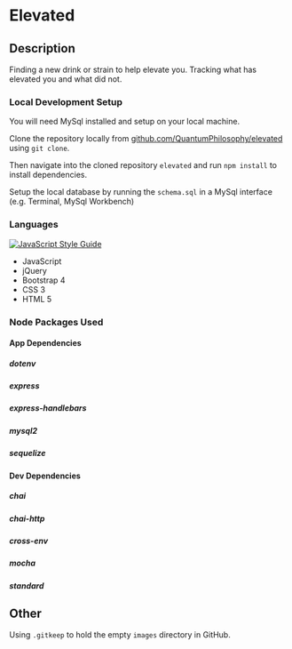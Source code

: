 # Elevated

## Description
Finding a new drink or strain to help elevate you. Tracking what has elevated you and what did not.

### Local Development Setup
You will need MySql installed and setup on your local machine.

Clone the repository locally from [github.com/QuantumPhilosophy/elevated](https://github.com/QuantumPhilosophy/elevated) using `git clone`.

Then navigate into the cloned repository `elevated` and run `npm install` to install dependencies.

Setup the local database by running the `schema.sql` in a MySql interface (e.g. Terminal, MySql Workbench)

### Languages
[![JavaScript Style Guide](https://img.shields.io/badge/code_style-standard-brightgreen.svg)](https://standardjs.com)
  * JavaScript
  * jQuery
  * Bootstrap 4
  * CSS 3
  * HTML 5

### Node Packages Used
#### App Dependencies
##### dotenv
##### express
##### express-handlebars
##### mysql2
##### sequelize

#### Dev Dependencies
##### chai
##### chai-http
##### cross-env
##### mocha
##### standard

## Other
Using `.gitkeep` to hold the empty `images` directory in GitHub.
